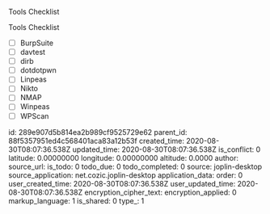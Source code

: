 Tools Checklist

Tools Checklist

- [ ] BurpSuite
- [ ] davtest
- [ ] dirb
- [ ] dotdotpwn
- [ ] Linpeas
- [ ] Nikto
- [ ] NMAP
- [ ] Winpeas
- [ ] WPScan

id: 289e907d5b814ea2b989cf9525729e62
parent_id: 88f5357951ed4c568401aca83a12b53f
created_time: 2020-08-30T08:07:36.538Z
updated_time: 2020-08-30T08:07:36.538Z
is_conflict: 0
latitude: 0.00000000
longitude: 0.00000000
altitude: 0.0000
author: 
source_url: 
is_todo: 0
todo_due: 0
todo_completed: 0
source: joplin-desktop
source_application: net.cozic.joplin-desktop
application_data: 
order: 0
user_created_time: 2020-08-30T08:07:36.538Z
user_updated_time: 2020-08-30T08:07:36.538Z
encryption_cipher_text: 
encryption_applied: 0
markup_language: 1
is_shared: 0
type_: 1